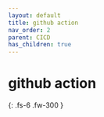 ```yaml
---
layout: default
title: github action
nav_order: 2
parent: CICD
has_children: true
---
```


# github action

{: .fs-6 .fw-300 }
